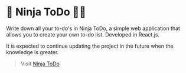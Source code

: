 # 📝 Ninja ToDo 🐱‍👤
Write down all your to-do's in Ninja ToDo, a simple web application that allows you to create your own to-do list. Developed in React.js.

It is expected to continue updating the project in the future when the knowledge is greater.

>Visit [Ninja ToDo](https://ninja-to-do.web.app/ "Ninja ToDo")
